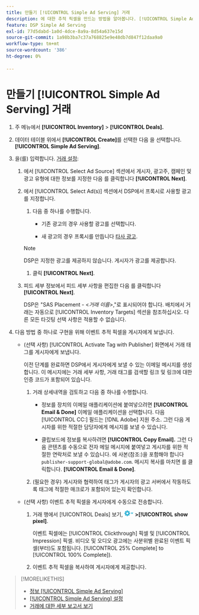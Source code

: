 ```yaml
---
title: 만들기 [!UICONTROL Simple Ad Serving] 거래
description: 에 대한 추적 픽셀을 만드는 방법을 알아봅니다. [!UICONTROL Simple Ad Serving] 거래
feature: DSP Simple Ad Serving
exl-id: 77d5dabd-1a0d-4dce-8a9a-8d54a637e15d
source-git-commit: 1a98b3ba7c37a768825e9e48db7d847f12daa9a0
workflow-type: tm+mt
source-wordcount: '386'
ht-degree: 0%

---
```


# 만들기 [!UICONTROL Simple Ad Serving] 거래

1. 주 메뉴에서 **[!UICONTROL Inventory]** > **[!UICONTROL Deals].**

1. 데이터 테이블 위에서 **[!UICONTROL Create]**&#x200B;를 선택한 다음 을 선택합니다. **[!UICONTROL Simple Ad Serving]**.

1. 을(를) 입력합니다. [거래 설정](simple-deal-settings.md):

   1. 에서 [!UICONTROL Select Ad Source] 섹션에서 게시자, 광고주, 캠페인 및 광고 유형에 대한 정보를 지정한 다음 를 클릭합니다 **[!UICONTROL Next]**.

   1. 에서 [!UICONTROL Select Ad(s)] 섹션에서 DSP에서 프록시로 사용할 광고를 지정합니다.

      1. 다음 중 하나를 수행합니다.

         * 기존 광고의 경우 사용할 광고를 선택합니다.

         * 새 광고의 경우 프록시를 만듭니다 [타사 광고](/help/dsp/campaign-management/ads/ad-create-multiple.md).
      >[!NOTE]
      > DSP은 지정한 광고를 제공하지 않습니다. 게시자가 광고를 제공합니다.

      1. 클릭 **[!UICONTROL Next]**.
   1. 피드 세부 정보에서 피드 세부 사항을 편집한 다음 를 클릭합니다 **[!UICONTROL Next]**.

      DSP은 &quot;SAS Placement - &lt;*거래 이름*>,&quot;로 표시되어야 합니다. 배치에서 거래는 자동으로 [!UICONTROL Inventory Targets] 섹션을 참조하십시오. 다른 모든 타깃팅 선택 사항은 적용할 수 없습니다.



1. 다음 방법 중 하나로 구현을 위해 이벤트 추적 픽셀을 게시자에게 보냅니다.

   * (선택 사항) [!UICONTROL Activate Tag with Publisher] 화면에서 거래 태그를 게시자에게 보냅니다.

      이전 단계를 완료하면 DSP에서 게시자에게 보낼 수 있는 이메일 메시지를 생성합니다. 이 메시지에는 거래 세부 사항, 거래 태그를 검색할 링크 및 링크에 대한 인증 코드가 포함되어 있습니다.

      1. 거래 상세내역을 검토하고 다음 중 하나를 수행합니다.

         * 정보를 장치의 이메일 애플리케이션에 붙여넣으려면 **[!UICONTROL Email & Done]** 이메일 애플리케이션을 선택합니다. 다음 [!UICONTROL CC:] 필드는 [!DNL Adobe] 지원 주소. 그런 다음 게시자를 위한 적절한 담당자에게 메시지를 보낼 수 있습니다.

         * 클립보드에 정보를 복사하려면 **[!UICONTROL Copy Email].** 그런 다음 콘텐츠를 수동으로 전자 메일 메시지에 붙여넣고 게시자를 위한 적절한 연락처로 보낼 수 있습니다. 에 사본(참조:)을 포함해야 합니다 `publisher-support-global@adobe.com`. 메시지 복사를 마치면 를 클릭합니다. **[!UICONTROL Email & Done]**.
      1. (필요한 경우) 게시자와 협력하여 태그가 게시자의 광고 서버에서 작동하도록 태그에 적절한 매크로가 포함되어 있는지 확인합니다.
   * (선택 사항) 이벤트 추적 픽셀을 게시자에게 수동으로 전송합니다.

      1. 거래 행에서 [!UICONTROL Deals] 보기, ![옵션 메뉴](/help/dsp/assets/options-menu.png) **>[!UICONTROL show pixel]**.

         이벤트 픽셀에는 [!UICONTROL Clickthrough] 픽셀 및 [!UICONTROL Impression] 픽셀. 비디오 및 오디오 광고에는 사분위별 완료된 이벤트 픽셀(부터)도 포함됩니다. [!UICONTROL 25% Complete] to [!UICONTROL 100% Complete]).

      1. 이벤트 추적 픽셀을 복사하여 게시자에게 제공합니다.



>[!MORELIKETHIS]
>
>* [정보 [!UICONTROL Simple Ad Serving]](simple-deal-about.md)
>* [[!UICONTROL Simple Ad Serving] 설정](simple-deal-settings.md)
>* [거래에 대한 세부 보고서 보기](/help/dsp/inventory/deal-view-report.md)


<!-- add back when reimplemented:
>* [View Event-Tracking Pixels for a [!UICONTROL Simple Ad Serving] Deal](simple-deal-show-pixels.md)
-->
